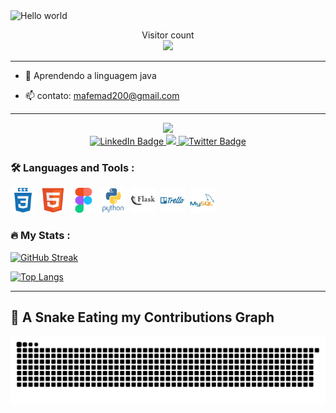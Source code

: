 

<img src="https://raw.githubusercontent.com/sagar-viradiya/sagar-viradiya/master/resources/banner.png" alt="Hello world">

<p align="center"> 
  Visitor count<br>
  <img src="https://profile-counter.glitch.me/mafemad/count.svg" />
</p>

---

- 🔭 Aprendendo a linguagem java 

- 📫 contato: mafemad200@gmail.com

---
<div id="header" align="center">
	<img src="https://media.giphy.com/media/2IudUHdI075HL02Pkk/giphy.gif" width="100"/>
	</div>

<div id="badges" align="center">
  <a href="https://www.linkedin.com/in/mateus-ferreira-madeira-b66a27270/">
	<img src="https://img.shields.io/badge/LinkedIn-blue?style=for-the-badge&logo=linkedin&logoColor=white" alt="LinkedIn Badge"/>
	  </a>
  <a href= "https://www.instagram.com/_mafemad/">
	<img src="https://img.shields.io/badge/Instagram-E4405F?style=for-the-badge&logo=instagram&logoColor=white"/>
	</a>
  <a href='https://twitter.com/mafemad_'>
	<img src="https://img.shields.io/badge/Twitter-blue?style=for-the-badge&logo=twitter&logoColor=white" alt="Twitter Badge"/>
	</a>
</div>


### :hammer_and_wrench: Languages and Tools :
<div>
  <img src="https://github.com/devicons/devicon/blob/master/icons/css3/css3-plain-wordmark.svg"  title="CSS3" alt="CSS" width="40" height="40"/>&nbsp;
  <img src="https://github.com/devicons/devicon/blob/master/icons/html5/html5-original.svg" title="HTML5" alt="HTML" width="40" height="40"/>&nbsp;
  <img src="https://github.com/devicons/devicon/blob/master/icons/figma/figma-original.svg" title="FIGMA" alt="figma" width="40" height="40"/>&nbsp;
  <img src="https://github.com/devicons/devicon/blob/master/icons/python/python-original-wordmark.svg" title="python" alt="python" width="40"       height="40"/>&nbsp;
  <img src="https://github.com/devicons/devicon/blob/master/icons/flask/flask-original-wordmark.svg" title="flask" alt="flask" width="40" height="40" />&nbsp;
  <img src="https://github.com/devicons/devicon/blob/master/icons/trello/trello-plain-wordmark.svg" title="trello" alt="trello" width="40" height="40"/>&nbsp;
  <img src="https://github.com/devicons/devicon/blob/master/icons/mysql/mysql-original-wordmark.svg"  title="CSS3" alt="CSS" width="40" height="40"/>&nbsp;
  
																	 
 
	
</div>



### :fire: My Stats :
[![GitHub Streak](http://github-readme-streak-stats.herokuapp.com?user=mafemad&theme=dark&background=000000)](https://git.io/streak-stats)

[![Top Langs](https://github-readme-stats.vercel.app/api/top-langs/?username=mafemad&layout=compact&theme=vision-friendly-dark)](https://github.com/anuraghazra/github-readme-stats)


																	 
																	 
---																	 
## 🐍 A Snake Eating my Contributions Graph
	
<p align = "center">
	<img src = "https://github.com/7oSkaaa/7oSkaaa/blob/output/github-contribution-grid-snake.svg?" alt = "Snake Game"/>
</p>
